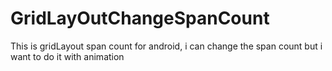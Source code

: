 # GridLayOutChangeSpanCount

This is gridLayout span count for android, i can change the span count but i want to do it with animation
